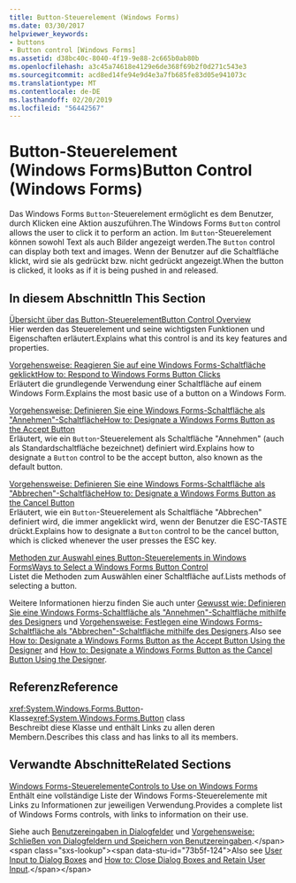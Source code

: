 ```yaml
---
title: Button-Steuerelement (Windows Forms)
ms.date: 03/30/2017
helpviewer_keywords:
- buttons
- Button control [Windows Forms]
ms.assetid: d38bc40c-8040-4f19-9e88-2c665b0ab80b
ms.openlocfilehash: a3c45a74618e4129e6de368f69b2f0d271c543e3
ms.sourcegitcommit: acd8ed14fe94e9d4e3a7fb685fe83d05e941073c
ms.translationtype: MT
ms.contentlocale: de-DE
ms.lasthandoff: 02/20/2019
ms.locfileid: "56442567"
---
```

# <a name="button-control-windows-forms"></a><span data-ttu-id="73b5f-102">Button-Steuerelement (Windows Forms)</span><span class="sxs-lookup"><span data-stu-id="73b5f-102">Button Control (Windows Forms)</span></span>
<span data-ttu-id="73b5f-103">Das Windows Forms `Button`-Steuerelement ermöglicht es dem Benutzer, durch Klicken eine Aktion auszuführen.</span><span class="sxs-lookup"><span data-stu-id="73b5f-103">The Windows Forms `Button` control allows the user to click it to perform an action.</span></span> <span data-ttu-id="73b5f-104">Im `Button`-Steuerelement können sowohl Text als auch Bilder angezeigt werden.</span><span class="sxs-lookup"><span data-stu-id="73b5f-104">The `Button` control can display both text and images.</span></span> <span data-ttu-id="73b5f-105">Wenn der Benutzer auf die Schaltfläche klickt, wird sie als gedrückt bzw. nicht gedrückt angezeigt.</span><span class="sxs-lookup"><span data-stu-id="73b5f-105">When the button is clicked, it looks as if it is being pushed in and released.</span></span>  
  
## <a name="in-this-section"></a><span data-ttu-id="73b5f-106">In diesem Abschnitt</span><span class="sxs-lookup"><span data-stu-id="73b5f-106">In This Section</span></span>  
 [<span data-ttu-id="73b5f-107">Übersicht über das Button-Steuerelement</span><span class="sxs-lookup"><span data-stu-id="73b5f-107">Button Control Overview</span></span>](../../../../docs/framework/winforms/controls/button-control-overview-windows-forms.md)  
 <span data-ttu-id="73b5f-108">Hier werden das Steuerelement und seine wichtigsten Funktionen und Eigenschaften erläutert.</span><span class="sxs-lookup"><span data-stu-id="73b5f-108">Explains what this control is and its key features and properties.</span></span>  
  
 [<span data-ttu-id="73b5f-109">Vorgehensweise: Reagieren Sie auf eine Windows Forms-Schaltfläche geklickt</span><span class="sxs-lookup"><span data-stu-id="73b5f-109">How to: Respond to Windows Forms Button Clicks</span></span>](../../../../docs/framework/winforms/controls/how-to-respond-to-windows-forms-button-clicks.md)  
 <span data-ttu-id="73b5f-110">Erläutert die grundlegende Verwendung einer Schaltfläche auf einem Windows Form.</span><span class="sxs-lookup"><span data-stu-id="73b5f-110">Explains the most basic use of a button on a Windows Form.</span></span>  
  
 [<span data-ttu-id="73b5f-111">Vorgehensweise: Definieren Sie eine Windows Forms-Schaltfläche als "Annehmen"-Schaltfläche</span><span class="sxs-lookup"><span data-stu-id="73b5f-111">How to: Designate a Windows Forms Button as the Accept Button</span></span>](../../../../docs/framework/winforms/controls/how-to-designate-a-windows-forms-button-as-the-accept-button.md)  
 <span data-ttu-id="73b5f-112">Erläutert, wie ein `Button`-Steuerelement als Schaltfläche "Annehmen" (auch als Standardschaltfläche bezeichnet) definiert wird.</span><span class="sxs-lookup"><span data-stu-id="73b5f-112">Explains how to designate a `Button` control to be the accept button, also known as the default button.</span></span>  
  
 [<span data-ttu-id="73b5f-113">Vorgehensweise: Definieren Sie eine Windows Forms-Schaltfläche als "Abbrechen"-Schaltfläche</span><span class="sxs-lookup"><span data-stu-id="73b5f-113">How to: Designate a Windows Forms Button as the Cancel Button</span></span>](../../../../docs/framework/winforms/controls/how-to-designate-a-windows-forms-button-as-the-cancel-button.md)  
 <span data-ttu-id="73b5f-114">Erläutert, wie ein `Button`-Steuerelement als Schaltfläche "Abbrechen" definiert wird, die immer angeklickt wird, wenn der Benutzer die ESC-TASTE drückt.</span><span class="sxs-lookup"><span data-stu-id="73b5f-114">Explains how to designate a `Button` control to be the cancel button, which is clicked whenever the user presses the ESC key.</span></span>  
  
 [<span data-ttu-id="73b5f-115">Methoden zur Auswahl eines Button-Steuerelements in Windows Forms</span><span class="sxs-lookup"><span data-stu-id="73b5f-115">Ways to Select a Windows Forms Button Control</span></span>](../../../../docs/framework/winforms/controls/ways-to-select-a-windows-forms-button-control.md)  
 <span data-ttu-id="73b5f-116">Listet die Methoden zum Auswählen einer Schaltfläche auf.</span><span class="sxs-lookup"><span data-stu-id="73b5f-116">Lists methods of selecting a button.</span></span>  
  
 <span data-ttu-id="73b5f-117">Weitere Informationen hierzu finden Sie auch unter [Gewusst wie: Definieren Sie eine Windows Forms-Schaltfläche als "Annehmen"-Schaltfläche mithilfe des Designers](../../../../docs/framework/winforms/controls/designate-a-wf-button-as-the-accept-button-using-the-designer.md) und [Vorgehensweise: Festlegen eine Windows Forms-Schaltfläche als "Abbrechen"-Schaltfläche mithilfe des Designers](../../../../docs/framework/winforms/controls/designate-a-wf-button-as-the-cancel-button-using-the-designer.md).</span><span class="sxs-lookup"><span data-stu-id="73b5f-117">Also see [How to: Designate a Windows Forms Button as the Accept Button Using the Designer](../../../../docs/framework/winforms/controls/designate-a-wf-button-as-the-accept-button-using-the-designer.md) and [How to: Designate a Windows Forms Button as the Cancel Button Using the Designer](../../../../docs/framework/winforms/controls/designate-a-wf-button-as-the-cancel-button-using-the-designer.md).</span></span>  
  
## <a name="reference"></a><span data-ttu-id="73b5f-118">Referenz</span><span class="sxs-lookup"><span data-stu-id="73b5f-118">Reference</span></span>  
 <span data-ttu-id="73b5f-119"><xref:System.Windows.Forms.Button>-Klasse</span><span class="sxs-lookup"><span data-stu-id="73b5f-119"><xref:System.Windows.Forms.Button> class</span></span>  
 <span data-ttu-id="73b5f-120">Beschreibt diese Klasse und enthält Links zu allen deren Membern.</span><span class="sxs-lookup"><span data-stu-id="73b5f-120">Describes this class and has links to all its members.</span></span>  
  
## <a name="related-sections"></a><span data-ttu-id="73b5f-121">Verwandte Abschnitte</span><span class="sxs-lookup"><span data-stu-id="73b5f-121">Related Sections</span></span>  
 [<span data-ttu-id="73b5f-122">Windows Forms-Steuerelemente</span><span class="sxs-lookup"><span data-stu-id="73b5f-122">Controls to Use on Windows Forms</span></span>](../../../../docs/framework/winforms/controls/controls-to-use-on-windows-forms.md)  
 <span data-ttu-id="73b5f-123">Enthält eine vollständige Liste der Windows Forms-Steuerelemente mit Links zu Informationen zur jeweiligen Verwendung.</span><span class="sxs-lookup"><span data-stu-id="73b5f-123">Provides a complete list of Windows Forms controls, with links to information on their use.</span></span>  
  
 <span data-ttu-id="73b5f-124">Siehe auch [Benutzereingaben in Dialogfelder](https://docs.microsoft.com/previous-versions/visualstudio/visual-studio-2010/1s9ws53w(v=vs.100)) und [Vorgehensweise: Schließen von Dialogfeldern und Speichern von Benutzereingaben](https://docs.microsoft.com/previous-versions/visualstudio/visual-studio-2010/65ad5907(v=vs.100)).</span><span class="sxs-lookup"><span data-stu-id="73b5f-124">Also see [User Input to Dialog Boxes](https://docs.microsoft.com/previous-versions/visualstudio/visual-studio-2010/1s9ws53w(v=vs.100)) and [How to: Close Dialog Boxes and Retain User Input](https://docs.microsoft.com/previous-versions/visualstudio/visual-studio-2010/65ad5907(v=vs.100)).</span></span>

